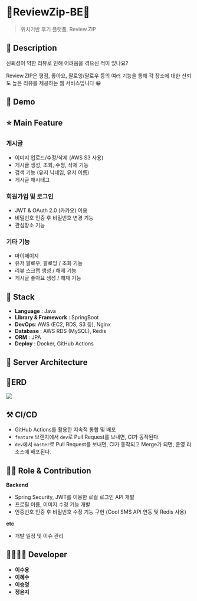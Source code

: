 # 🌟ReviewZip-BE🌟

> 위치기반 후기 플랫폼, Review.ZIP 

## 📖 Description
신뢰성이 약한 리뷰로 인해 어려움을 겪으신 적이 있나요?

Review.ZIP은 평점, 좋아요, 팔로잉/팔로우 등의 여러 기능을 통해 각 장소에 대한 신뢰도 높은 리뷰를 제공하는 웹 서비스입니다 😀

## :baby_chick: Demo
<p float = "left">
 

## ⭐ Main Feature
### 게시글 
- 이미지 업로드/수정/삭제 (AWS S3 사용)
- 게시글 생성, 조회, 수정, 삭제 기능
- 검색 기능 (유저 닉네임, 유저 이름)
- 게시글 해시태그 

### 회원가입 및 로그인 
- JWT & OAuth 2.0 (카카오) 이용
- 비밀번호 인증 후 비밀번호 변경 기능
- 관심장소 기능 

### 기타 기능
- 마이페이지
- 유저 팔로우, 팔로잉 / 조회 기능 
- 리뷰 스크랩 생성 / 해제 기능
- 게시글 좋아요 생성 / 해제 기능 

## 🔧 Stack
- **Language** : Java
- **Library & Framework** : SpringBoot
- **DevOps**: AWS (EC2, RDS, S3 등), Nginx 
- **Database** : AWS RDS (MySQL), Redis 
- **ORM** : JPA
- **Deploy** : Docker, GitHub Actions 


## 🔨 Server Architecture

## 📄ERD
<img src="Review.ZIP ERD.png">

## ⚒ CI/CD
- GitHub Actions를 활용한 지속적 통합 및 배포
- `feature` 브랜치에서 `dev`로 Pull Request를 보내면, CI가 동작된다.
- `dev`에서 `master`로 Pull Request를 보내면, CI가 동작되고 Merge가 되면, 운영 리소스에 배포된다.

## 👨‍💻 Role & Contribution

**Backend**
- Spring Security, JWT를 이용한 로컬 로그인 API 개발
- 프로필 이름, 이미지 수정 기능 개발
- 인증번호 인증 후 비밀번호 수정 기능 구현 (Cool SMS API 연동 및 Redis 사용)

**etc**
- 개발 일정 및 이슈 관리 

## 👨‍👩‍👧‍👦 Developer
* **이수용** 
* **이혜수**
* **이승명**
* **정윤지**
  
